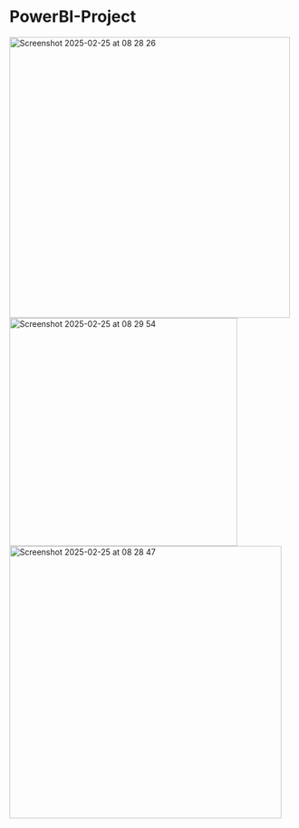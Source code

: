 # PowerBI-Project
<img width="495" alt="Screenshot 2025-02-25 at 08 28 26" src="https://github.com/user-attachments/assets/1ccbd5c1-18b4-4974-a3a6-033b7a67c198" />
<img width="402" alt="Screenshot 2025-02-25 at 08 29 54" src="https://github.com/user-attachments/assets/d1dbcaba-0e8e-4361-b950-e12efacde945" />
<img width="480" alt="Screenshot 2025-02-25 at 08 28 47" src="https://github.com/user-attachments/assets/3497e441-5bbe-4a2c-adf1-3df0fef19328" />
